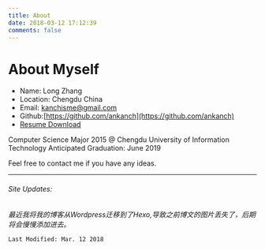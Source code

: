 ```yaml
---
title: About
date: 2018-03-12 17:12:39
comments: false
---
```

# About Myself

* Name: Long Zhang
* Location: Chengdu China
* Email: kanchisme@gmail.com
* Github:[https://github.com/ankanch](https://github.com/ankanch)
* [Resume Download](http://d.akakanch.com/BlogResourceShare/Resume%20of%20Long%20Zhang%20March%202018%20-formal-reversion%201.pdf)

Computer Science Major 2015 @ Chengdu University of Information Technology
Anticipated Graduation:  June 2019 

Feel free to contact me if you have any ideas.

---
###### Site Updates:
_最近我将我的博客从Wordpress迁移到了Hexo,导致之前博文的图片丢失了，后期将会慢慢添加进去。_


`Last Modified: Mar. 12 2018`